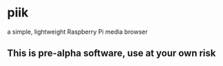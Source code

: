 # piik

a simple, lightweight Raspberry Pi media browser

## This is pre-alpha software, use at your own risk